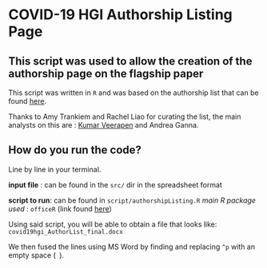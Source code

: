 # COVID-19 HGI Authorship Listing Page 

## This script was used to allow the creation of the authorship page on the flagship paper

This script was written in `R` and was based on the authorship list that can be found [here](https://docs.google.com/spreadsheets/d/1cp9pFeFUxXz5WMjRFv4X-AM1Hlc0iXYJa1rorSSj2Dc/edit#gid=0).

Thanks to Amy Trankiem and Rachel Liao for curating the list, the main analysts on this are : [Kumar Veerapen](mailto:veerapen@broadinstitute.org) and Andrea Ganna.

## How do you run the code?

Line by line in your terminal. 

**input file** : can be found in the `src/` dir in the spreadsheet format

**script to run**: can be found in `script/authorshipListing.R`
_main R package used_ : `officeR` (link found [here](https://davidgohel.github.io/officer/))

Using said script, you will be able to obtain a file that looks like: 
`covid19hgi_AuthorList_final.docx`

We then fused the lines using MS Word by finding and replacing `^p` with an empty space (` `). 
